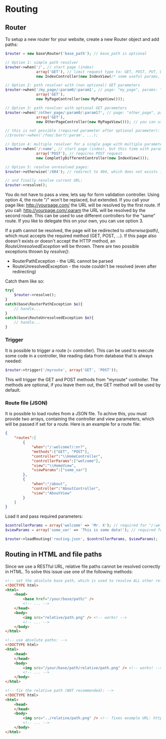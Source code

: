# Routing

## Router

To setup a new router for your website, create a new Router object and add paths:

```PHP
$router = new base\Router('base_path'); // base_path is optional

// Option 1: simple path resolver
$router->when('/', // start page (index)
              array('GET'), // limit request type to: GET, POST, PUT, DELETE, ...
              new IndexController(new IndexView(/* some useful params, e.g. db connection or smarty */)));

// Option 2: path resolver with (non optional) GET parameters
$router->when('/my_page/:param0/:param1', // page: "my_page", params: "param0", "param1" (as much as you need)
              array('GET'),
              new MyPageController(new MyPageView()));

// Option 3: path resolver with optional GET parameters
$router->when('/other_page/:param0/:param1?', // page: "other_page", params: "param0", "param1" (last parameter is optional)
              array('GET'),
              new OtherPageController(new MyPageView())); // you can use the same view for multiple controllers of course

// this is not possible (required parameter after optional parameter):
//$router->when('/foo/:bar?/:param', ...);

// Option 4: multiple resolver for a single page with multiple parameters
$router->when('/:name', // start page (index), but this time with parameter
              array('POST'), // requires POST request
              new CompletlyDifferentController(new IndexView()));

// Option 5: resolve unresolved pages:
$router->otherwise('/404'); // redirect to 404, which does not exists in this example, see exceptions

// and finally resolve current URL:
$router->resolve();
```

You do not have to pass a view, lets say for form validation controller.
Using option 4, the route "/" won't be replaced, but extended. If you call your page like: http://yourpage.com/ the URL will be resolved by the first route. If you call: http://yourpage.com/:param the URL will be resolved by the second route. This can be used to use different controllers for the "same" route. If you like to delegate this on your own, you can use option 3.

If a path cannot be resolved, the page will be redirected to *otherwise(path)*, which must accepts the required method (GET, POST, ...). If this page also doesn't exists or doesn't accept the HTTP method, an *RouteUnresolvedException* will be thrown. There are two possible exceptions thrown by *resolve()*:

* RouterPathException - the URL cannot be parsed
* RouteUnresolvedException - the route couldn't be resolved (even after redirecting)

Catch them like so:

```PHP
try{
    $router->resolve();
}
catch(base\RouterPathException $e){
    // handle...
}
catch(base\RouteUnresolvedException $e){
    // handle...
}
```

### Trigger

It is possible to trigger a route (= controller). This can be used to execute some code in a controller, like reading data from database that is always needed:

```PHP
$router->trigger('/myroute', array('GET', 'POST'));
```

This will trigger the GET and POST methods from "myroute" controller. The methods are optional, if you leave them out, the GET method will be used by default.

### Route file (JSON)

It is possible to load routes from a JSON file. To achive this, you must provide two arrays, containing the controller and view parameters, which will be passed if set for a route. Here is an example for a route file:

```JSON
{
	"routes":[
		{
			"when":"/:welcome?/:nr?",
			"methods":["GET", "POST"],
			"controller":"\\HomeController",
			"controllerParams":["welcome"],
			"view":"\\HomeView",
			"viewParams":["some_var"]
		},
		{
			"when":"/about",
			"controller":"AboutController",
			"view":"AboutView"
		}
	]
}
```

Load it and pass required parameters:

```PHP
$controllerParams = array('welcome' => 'Mr. X'); // required for "/:welcome?/:nr?" route
$viewParams = array('some_var' => 'This is some data!'); // required for "/:welcome?/:nr?" route

$router->loadRouting('routing.json', $controllerParams, $viewParams);
```

## Routing in HTML and file paths

Since we use a RESTful URL, relative file paths cannot be resolved correctly in HTML. To solve this issue use one of the following methods:

```HTML
<!-- set the absolute base path, which is used to resolve ALL other relative paths (best solution in my opinion): -->
<!DOCTYPE html>
<html>
    <head>
        <base href="/your/base/path/" />
        <!-- ... -->
    </head>
    <body>
        <img src="relative/path.png" /> <!-- works! -->
        <!-- ... -->
    </body>
</html>

<!-- use absolute paths: -->
<!DOCTYPE html>
<html>
    <head>
    </head>
    <body>
        <img src="/your/base/path/relative/path.png" /> <!-- works! -->
        <!-- ... -->
    </body>
</html>

<!-- fix the relative path (NOT recommended): -->
<!DOCTYPE html>
<html>
    <head>
    </head>
    <body>
        <img src="../relative/path.png" /> <!-- fixes example URL: http://yourpage.com/home/:yourname -->
        <!-- ... -->
    </body>
</html>
```
